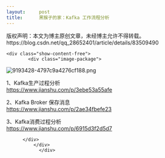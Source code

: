```yaml
---
layout:     post
title:      黑猴子的家：Kafka 工作流程分析
---
```

<div id="article_content" class="article_content clearfix csdn-tracking-statistics" data-pid="blog" data-mod="popu_307" data-dsm="post">
								<div class="article-copyright">
					版权声明：本文为博主原创文章，未经博主允许不得转载。					https://blog.csdn.net/qq_28652401/article/details/83509490				</div>
								            <link rel="stylesheet" href="https://csdnimg.cn/release/phoenix/template/css/ck_htmledit_views-f76675cdea.css">
						<div class="htmledit_views" id="content_views">
                
    <div class="show-content-free">
            <div class="image-package">
<div class="image-container">
<div class="image-container-fill"></div>
<div class="image-view"><img src="https://upload-images.jianshu.io/upload_images/9193428-4797c9a4276cf188.png" alt="9193428-4797c9a4276cf188.png"></div>
</div>
<div class="image-caption"></div>
</div>
<p>1、Kafka生产过程分析<br><a href="https://www.jianshu.com/p/3ebe53a55afe" rel="nofollow">https://www.jianshu.com/p/3ebe53a55afe</a></p>
<p>2、Kafka Broker 保存消息<br><a href="https://www.jianshu.com/p/2ae34fbefe23" rel="nofollow">https://www.jianshu.com/p/2ae34fbefe23</a></p>
<p>3、Kafka消费过程分析<br><a href="https://www.jianshu.com/p/6915d3f2d5d7" rel="nofollow">https://www.jianshu.com/p/6915d3f2d5d7</a></p>

          </div>
              </div>
                </div>
